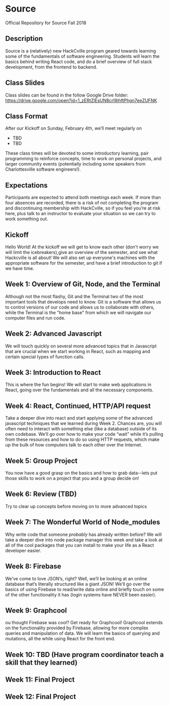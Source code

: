 # Source

Official Repository for Source Fall 2018

## Description

Source is a (relatively) new HackCville program geared towards learning some of the fundamentals of software engineering. Students will learn the basics behind writing React code, and do a brief overview of full stack development, from the frontend to backend.

## Class Slides

Class slides can be found in the follow Google Drive folder: https://drive.google.com/open?id=1_zERtZlEsUN8crI9ihftPhgn7eeZUFNK

## Class Format

After our Kickoff on Sunday, February 4th, we’ll meet regularly on

- TBD
- TBD

These class times will be devoted to some introductory learning, pair programming to reinforce concepts, time to work on personal projects, and larger community events (potentially including some speakers from Charlottesville software engineers!).

## Expectations

Participants are expected to attend both meetings each week. If more than four absences are recorded, there is a risk of not completing the program and discontinuing membership with HackCville, so if you feel you’re at risk here, plus talk to an instructor to evaluate your situation so we can try to work something out.

## Kickoff

Hello World! At the kickoff we will get to know each other (don't worry we will limit the icebreakers),give an overview of the semester,
and see what Hackcville is all about! We will also set up everyone's machines with the appropriate software for the semester, and have a brief introduction
to git if we have time.

## Week 1: Overview of Git, Node, and the Terminal

Although not the most flashy, Git and the Terminal two of the most important tools that develops need to know. Git is a software that allows us to control versions of our code and allows us to collaborate with others, while the Terminal is the "home base" from which we will navigate our computer files and run code.

## Week 2: Advanced Javascript

We will touch quickly on several more advanced topics that in Javascript that are crucial when we start working in React, such as mapping and certain special types of function calls.

## Week 3: Introduction to React

This is where the fun begins! We will start to make web applications in React, going over the fundamentals and all the necessary components.

## Week 4: React, Continued, HTTP/API request

Take a deeper dive into react and start applying some of the advanced javascript techniques that we learned during Week 2. Chances are, you will often need to interact with something else (like a database) outside of its own codebase. We’ll go over how to make your code “wait” while it’s pulling from these resources and how to do so using HTTP requests, which make up the bulk of how computers talk to each other over the Internet.

## Week 5: Group Project

You now have a good grasp on the basics and how to grab data--lets put those skills to work on a project that you and a group decide on!

## Week 6: Review (TBD)

Try to clear up concepts before moving on to more advanced topics

## Week 7: The Wonderful World of Node_modules

Why write code that someone _probably_ has already written before? We will take a deeper dive into node package manager this week and take a look at all of the
cool packages that you can install to make your life as a React developer easier.

## Week 8: Firebase

We’ve come to love JSON’s, right? Well, we’ll be looking at an online database that’s literally structured like a giant JSON! We’ll go over the basics of using Firebase to read/write data online and briefly touch on some of the other functionality it has (login systems have NEVER been easier).

## Week 9: Graphcool

ou thought Firebase was cool? Get ready for Graphcool! Graphcool extends on the functionality provided by Firebase, allowing for more complex queries and manipulation of data. We will learn the basics of querying and mutations, all the while using React for the front end.

## Week 10: TBD (Have program coordinator teach a skill that they learned)

## Week 11: Final Project

## Week 12: Final Project
